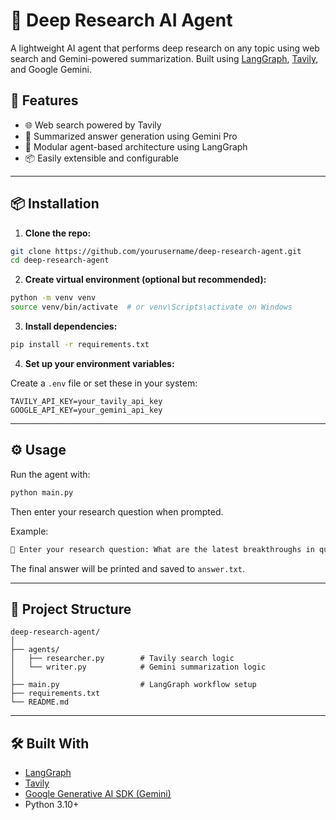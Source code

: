 # 🧠 Deep Research AI Agent

A lightweight AI agent that performs deep research on any topic using web search and Gemini-powered summarization. Built using [LangGraph](https://docs.langgraph.dev/), [Tavily](https://docs.tavily.com/), and Google Gemini.

## 🚀 Features

- 🌐 Web search powered by Tavily
- 🧠 Summarized answer generation using Gemini Pro
- 🔄 Modular agent-based architecture using LangGraph
- 📦 Easily extensible and configurable

---

## 📦 Installation

1. **Clone the repo:**

```bash
git clone https://github.com/yourusername/deep-research-agent.git
cd deep-research-agent
```

2. **Create virtual environment (optional but recommended):**

```bash
python -m venv venv
source venv/bin/activate  # or venv\Scripts\activate on Windows
```

3. **Install dependencies:**

```bash
pip install -r requirements.txt
```

4. **Set up your environment variables:**

Create a `.env` file or set these in your system:

```env
TAVILY_API_KEY=your_tavily_api_key
GOOGLE_API_KEY=your_gemini_api_key
```

---

## ⚙️ Usage

Run the agent with:

```bash
python main.py
```

Then enter your research question when prompted.

Example:

```bash
📝 Enter your research question: What are the latest breakthroughs in quantum computing?
```

The final answer will be printed and saved to `answer.txt`.

---

## 🧩 Project Structure

```
deep-research-agent/
│
├── agents/
│   ├── researcher.py        # Tavily search logic
│   └── writer.py            # Gemini summarization logic
│
├── main.py                  # LangGraph workflow setup
├── requirements.txt
└── README.md
```

---

## 🛠️ Built With

- [LangGraph](https://docs.langgraph.dev/)
- [Tavily](https://www.tavily.com/)
- [Google Generative AI SDK (Gemini)](https://ai.google.dev/)
- Python 3.10+

